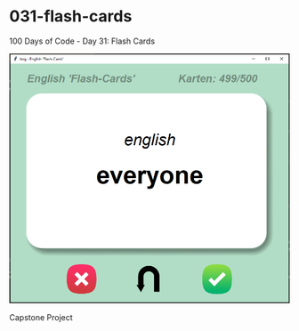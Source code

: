 # 031-flash-cards
100 Days of Code - Day 31: Flash Cards

![sample](img/sample.PNG)

Capstone Project
